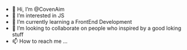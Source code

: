 - 👋 Hi, I’m @CovenAim
- 👀 I’m interested in JS
- 🌱 I’m currently learning a FrontEnd Development
- 💞️ I’m looking to collaborate on people who inspired by a good loking stuff
- 📫 How to reach me ...

<!---
CovenAim/CovenAim is a ✨ special ✨ repository because its `README.md` (this file) appears on your GitHub profile.
You can click the Preview link to take a look at your changes.
--->
